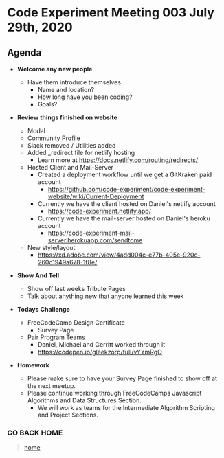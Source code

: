 # Code Experiment Meeting 003 July 29th, 2020

## Agenda
- **Welcome any new people**
  - Have them introduce themselves
    - Name and location?
    - How long have you been coding?
    - Goals?


- **Review things finished on website**
  - Modal
  - Community Profile
  - Slack removed / Utilities added
  - Added _redirect file for netlify hosting
    - Learn more at https://docs.netlify.com/routing/redirects/
  - Hosted Client and Mail-Server
    - Created a deployment workflow until we get a GitKraken paid account
      - https://github.com/code-experiment/code-experiment-website/wiki/Current-Deployment
    - Currently we have the client hosted on Daniel's netlify account
      - https://code-experiment.netlify.app/
    - Currently we have the mail-server hosted on Daniel's heroku account
      - https://code-experiment-mail-server.herokuapp.com/sendtome
  - New style/layout
    - https://xd.adobe.com/view/4add004c-e77b-405e-920c-260c1949a678-1f8e/


- **Show And Tell**
  - Show off last weeks Tribute Pages
  - Talk about anything new that anyone learned this week


- **Todays Challenge**
  - FreeCodeCamp Design Certificate
    - Survey Page
  - Pair Program Teams
    - Daniel, Michael and Gerritt worked through it
    - https://codepen.io/gleekzorp/full/vYYmRgO


- **Homework**
  - Please make sure to have your Survey Page finished to show off at the next meetup.
  - Please continue working through FreeCodeCamps Javascript Algorithms and Data Structures Section.
    - We will work as teams for the Intermediate Algorithm Scripting and Project Sections.


### GO BACK HOME
> [home](../../../readme.md)